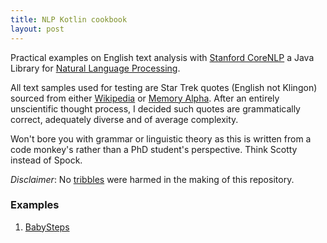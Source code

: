 ```yaml
---
title: NLP Kotlin cookbook
layout: post
---
```


Practical examples on English text analysis with [Stanford CoreNLP](https://stanfordnlp.github.io/CoreNLP/) a Java Library for [Natural Language Processing](https://en.wikipedia.org/wiki/Natural_language_processing).

All text samples used for testing are Star Trek quotes (English not Klingon) sourced from either [Wikipedia](https://en.wikipedia.org/wiki/Star_Trek) or [Memory Alpha](http://memory-alpha.wikia.com/wiki/Portal:Main). After an entirely unscientific thought process, I decided such quotes are grammatically correct,
adequately diverse and of average complexity.

Won't bore you with grammar or linguistic theory as this is written from a code monkey's rather than a PhD student's perspective. Think Scotty instead of Spock.

*Disclaimer*: No [tribbles](https://en.wikipedia.org/wiki/Tribble) were harmed in the making of this repository.

### Examples

1. [BabySteps](baby-steps.md)
